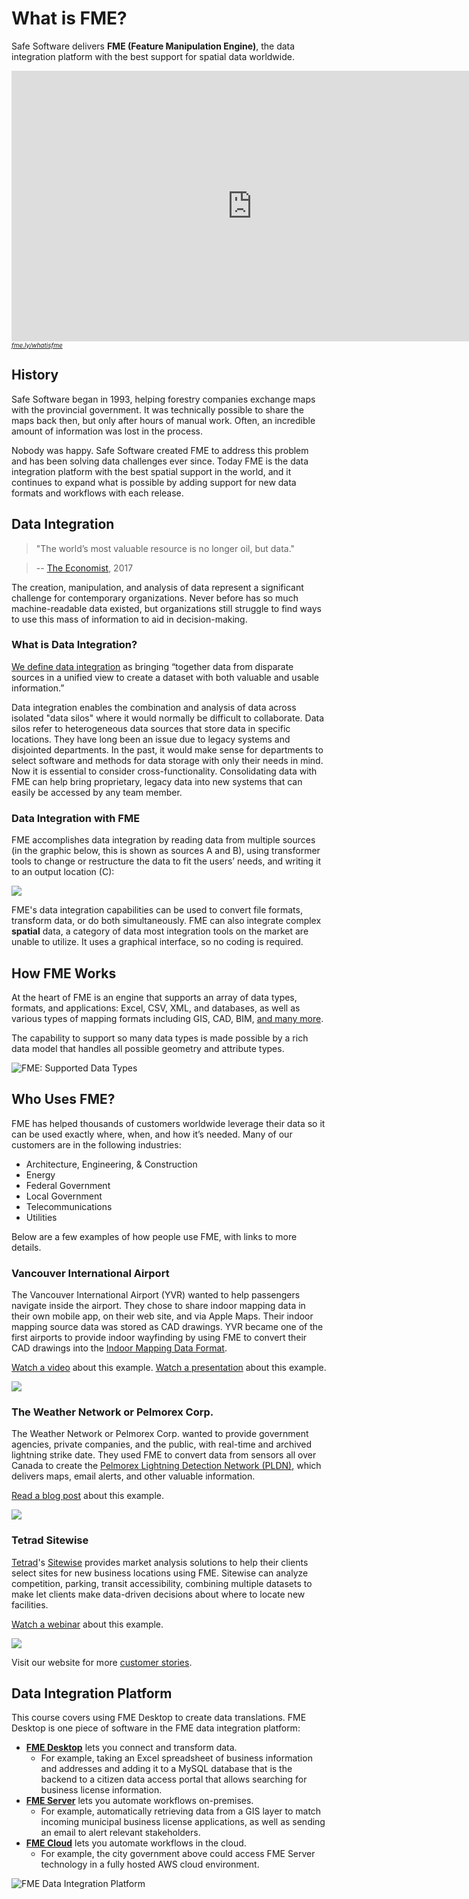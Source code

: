 # What is FME?

Safe Software delivers **FME (Feature Manipulation Engine)**, the data integration platform with the best support for spatial data worldwide.

<iframe width="770" height="433" src="https://www.youtube.com/embed/sn7K0xhiNSk" frameborder="0" allow="accelerometer; autoplay; encrypted-media; gyroscope; picture-in-picture" allowfullscreen></iframe>
<span style="font-style:italic;font-size:x-small"><a href="http://fme.ly/whatisfme">fme.ly/whatisfme</a></span>

## History

Safe Software began in 1993, helping forestry companies exchange maps with the provincial government. It was technically possible to share the maps back then, but only after hours of manual work. Often, an incredible amount of information was lost in the process.

Nobody was happy. Safe Software created FME to address this problem and has been solving data challenges ever since. Today FME is the data integration platform with the best spatial support in the world, and it continues to expand what is possible by adding support for new data formats and workflows with each release.

## Data Integration

<tag></tag>
> "The world’s most valuable resource is no longer oil, but data."

>-- [The Economist](https://www.economist.com/leaders/2017/05/06/the-worlds-most-valuable-resource-is-no-longer-oil-but-data), 2017

The creation, manipulation, and analysis of data represent a significant challenge for contemporary organizations. Never before has so much machine-readable data existed, but organizations still struggle to find ways to use this mass of information to aid in decision-making.

### What is Data Integration?

[We define data integration](https://www.safe.com/what-is/data-integration/) as bringing “together data from disparate sources in a unified view to create a dataset with both valuable and usable information.”

Data integration enables the combination and analysis of data across isolated "data silos" where it would normally be difficult to collaborate. Data silos refer to heterogeneous data sources that store data in specific locations. They have long been an issue due to legacy systems and disjointed departments. In the past, it would make sense for departments to select software and methods for data storage with only their needs in mind. Now it is essential to consider cross-functionality. Consolidating data with FME can help bring proprietary, legacy data into new systems that can easily be accessed by any team member.

### Data Integration with FME

FME accomplishes data integration by reading data from multiple sources (in the graphic below, this is shown as sources A and B), using transformer tools to change or restructure the data to fit the users’ needs, and writing it to an output location (C):

![](./Images/Img1.001.WhatIsFME.png)

FME's data integration capabilities can be used to convert file formats, transform data, or do both simultaneously. FME can also integrate complex **spatial** data, a category of data most integration tools on the market are unable to utilize. It uses a graphical interface, so no coding is required.

## How FME Works

At the heart of FME is an engine that supports an array of data types, formats, and applications: Excel, CSV, XML, and databases, as well as various types of mapping formats including GIS, CAD, BIM, [and many more](https://www.safe.com/integrate/#!).

The capability to support so many data types is made possible by a rich data model that handles all possible geometry and attribute types.

![FME: Supported Data Types](./Images/Img1.002.FMEDataTypes.png)

## Who Uses FME?

FME has helped thousands of customers worldwide leverage their data so it can be used exactly where, when, and how it’s needed. Many of our customers are in the following industries:

- Architecture, Engineering, & Construction
- Energy
- Federal Government
- Local Government
- Telecommunications
- Utilities

Below are a few examples of how people use FME, with links to more details.

### Vancouver International Airport

The Vancouver International Airport (YVR) wanted to help passengers navigate inside the airport. They chose to share indoor mapping data in their own mobile app, on their web site, and via Apple Maps. Their indoor mapping source data was stored as CAD drawings. YVR became one of the first airports to provide indoor wayfinding by using FME to convert their CAD drawings into the [Indoor Mapping Data Format](https://www.safe.com/integrate/indoor-mapping-data-format-imdf/).

[Watch a video](https://www.youtube.com/watch?v=pHaLPP6Vj4c&feature=youtu.be) about this example.
[Watch a presentation](https://www.safe.com/presentation/indoor-mapping-trials-and-tribulations/?) about this example.

![](./Images/yvr.png)

### The Weather Network or Pelmorex Corp.

The Weather Network or Pelmorex Corp. wanted to provide government agencies, private companies, and the public, with real-time and archived lightning strike date. They used FME to convert data from sensors all over Canada to create the [Pelmorex Lightning Detection Network (PLDN)](http://data.twncs.com/Solutions/Lightning/lightning.html), which delivers maps, email alerts, and other valuable information.

[Read a blog post](https://blog.safe.com/2010/09/fme-server-and-the-weather-network/?) about this example.

![](./Images/the-weather-network.png)

### Tetrad Sitewise

[Tetrad](http://www.tetrad.com/)'s [Sitewise](http://www.tetrad.com/software/sitewisepro/) provides market analysis solutions to help their clients select sites for new business locations using FME. Sitewise can analyze competition, parking, transit accessibility, combining multiple datasets to make let clients make data-driven decisions about where to locate new facilities.

[Watch a webinar](https://www.safe.com/webinars/market-analysis/) about this example.

![](./Images/FME-AGOL-drive-time-polygon.jpg)

Visit our website for more [customer stories](https://www.safe.com/customers/).

## Data Integration Platform

This course covers using FME Desktop to create data translations. FME Desktop is one piece of software in the FME data integration platform:

- [**FME Desktop**](https://www.safe.com/fme/fme-desktop/) lets you connect and transform data.
  - For example, taking an Excel spreadsheet of business information and addresses and adding it to a MySQL database that is the backend to a citizen data access portal that allows searching for business license information.
- [**FME Server**](https://www.safe.com/fme/fme-server/) lets you automate workflows on-premises.
  - For example, automatically retrieving data from a GIS layer to match incoming municipal business license applications, as well as sending an email to alert relevant stakeholders.
- [**FME Cloud**](https://www.safe.com/fme/fme-cloud/) lets you automate workflows in the cloud.
  - For example, the city government above could access FME Server technology in a fully hosted AWS cloud environment.

![FME Data Integration Platform](./Images/fme-platform.png)

